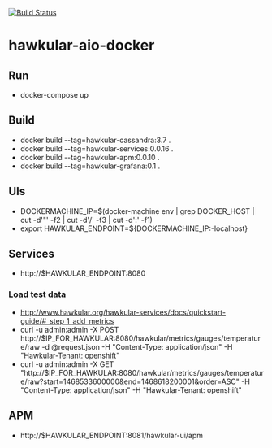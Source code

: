 [![Build Status](https://travis-ci.org/garethahealy/hawkular-aio-docker.svg?branch=master)](https://travis-ci.org/garethahealy/hawkular-aio-docker)

# hawkular-aio-docker
## Run
- docker-compose up

## Build
- docker build --tag=hawkular-cassandra:3.7 .
- docker build --tag=hawkular-services:0.0.16 .
- docker build --tag=hawkular-apm:0.0.10 .
- docker build --tag=hawkular-grafana:0.1 .

## UIs
- DOCKERMACHINE_IP=$(docker-machine env | grep DOCKER_HOST | cut -d'"' -f2 | cut -d'/' -f3 | cut -d':' -f1)
- export HAWKULAR_ENDPOINT=${DOCKERMACHINE_IP:-localhost}

## Services
- http://$HAWKULAR_ENDPOINT:8080

### Load test data
- http://www.hawkular.org/hawkular-services/docs/quickstart-guide/#_step_1_add_metrics
- curl -u admin:admin -X POST http://$IP_FOR_HAWKULAR:8080/hawkular/metrics/gauges/temperature/raw -d @request.json -H "Content-Type: application/json" -H "Hawkular-Tenant: openshift"
- curl -u admin:admin -X GET "http://$IP_FOR_HAWKULAR:8080/hawkular/metrics/gauges/temperature/raw?start=1468533600000&end=1468618200001&order=ASC" -H "Content-Type: application/json" -H "Hawkular-Tenant: openshift"

## APM
- http://$HAWKULAR_ENDPOINT:8081/hawkular-ui/apm
